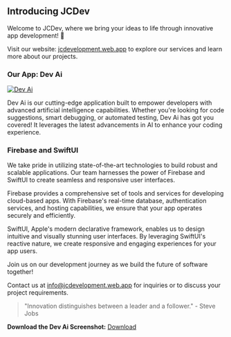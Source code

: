 ## Introducing JCDev

Welcome to JCDev, where we bring your ideas to life through innovative app development! 🚀

Visit our website: [jcdevelopment.web.app](https://jcdevelopment.web.app) to explore our services and learn more about our projects.

### Our App: Dev Ai

[![Dev Ai](https://example.com/dev-ai-screenshot.png)](https://example.com/dev-ai)

Dev Ai is our cutting-edge application built to empower developers with advanced artificial intelligence capabilities. Whether you're looking for code suggestions, smart debugging, or automated testing, Dev Ai has got you covered! It leverages the latest advancements in AI to enhance your coding experience.

### Firebase and SwiftUI

We take pride in utilizing state-of-the-art technologies to build robust and scalable applications. Our team harnesses the power of Firebase and SwiftUI to create seamless and responsive user interfaces.

Firebase provides a comprehensive set of tools and services for developing cloud-based apps. With Firebase's real-time database, authentication services, and hosting capabilities, we ensure that your app operates securely and efficiently.

SwiftUI, Apple's modern declarative framework, enables us to design intuitive and visually stunning user interfaces. By leveraging SwiftUI's reactive nature, we create responsive and engaging experiences for your app users.

Join us on our development journey as we build the future of software together!

Contact us at [info@jcdevelopment.web.app](mailto:info@jcdevelopment.web.app) for inquiries or to discuss your project requirements.

> "Innovation distinguishes between a leader and a follower." - Steve Jobs

**Download the Dev Ai Screenshot:** [Download](https://example.com/dev-ai-screenshot.png)
